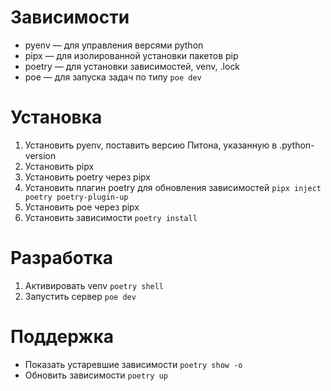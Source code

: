 # Зависимости

- pyenv — для управления версями python
- pipx — для изолированной установки пакетов pip
- poetry — для установки зависимостей, venv, .lock
- poe — для запуска задач по типу `poe dev`

# Установка

1. Установить pyenv, поставить версию Питона, указанную в .python-version
2. Установить pipx
3. Установить poetry через pipx
4. Установить плагин poetry для обновления зависимостей `pipx inject poetry poetry-plugin-up`
5. Установить poe через pipx
6. Установить зависимости `poetry install`

# Разработка

1. Активировать venv `poetry shell`
2. Запустить сервер `poe dev`

# Поддержка

- Показать устаревшие зависимости `poetry show -o`
- Обновить зависимости `poetry up`
